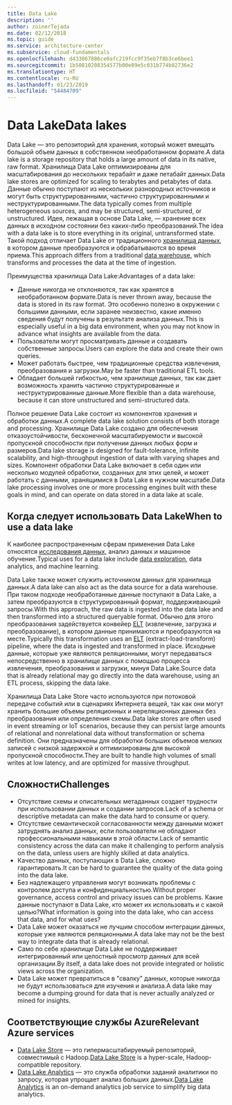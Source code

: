 ```yaml
---
title: Data Lake
description: ''
author: zoinerTejada
ms.date: 02/12/2018
ms.topic: guide
ms.service: architecture-center
ms.subservice: cloud-fundamentals
ms.openlocfilehash: d433867886ce0afc219fcc9f35eb7f8b3ce6bee1
ms.sourcegitcommit: 1b50810208354577b00e89e5c031b774b02736e2
ms.translationtype: HT
ms.contentlocale: ru-RU
ms.lasthandoff: 01/23/2019
ms.locfileid: "54484709"
---
```

# <a name="data-lakes"></a><span data-ttu-id="3d04c-102">Data Lake</span><span class="sxs-lookup"><span data-stu-id="3d04c-102">Data lakes</span></span>

<span data-ttu-id="3d04c-103">Data Lake — это репозиторий для хранения, который может вмещать большой объем данных в собственном необработанном формате.</span><span class="sxs-lookup"><span data-stu-id="3d04c-103">A data lake is a storage repository that holds a large amount of data in its native, raw format.</span></span> <span data-ttu-id="3d04c-104">Хранилища Data Lake оптимизированы для масштабирования до нескольких терабайт и даже петабайт данных.</span><span class="sxs-lookup"><span data-stu-id="3d04c-104">Data lake stores are optimized for scaling to terabytes and petabytes of data.</span></span> <span data-ttu-id="3d04c-105">Данные обычно поступают из нескольких разнородных источников и могут быть структурированными, частично структурированными и неструктурированными.</span><span class="sxs-lookup"><span data-stu-id="3d04c-105">The data typically comes from multiple heterogeneous sources, and may be structured, semi-structured, or unstructured.</span></span> <span data-ttu-id="3d04c-106">Идея, лежащая в основе Data Lake, — хранение всех данных в исходном состоянии без каких-либо преобразований.</span><span class="sxs-lookup"><span data-stu-id="3d04c-106">The idea with a data lake is to store everything in its original, untransformed state.</span></span> <span data-ttu-id="3d04c-107">Такой подход отличает Data Lake от традиционного [хранилища данных](../relational-data/data-warehousing.md), в котором данные преобразуются и обрабатываются во время приема.</span><span class="sxs-lookup"><span data-stu-id="3d04c-107">This approach differs from a traditional [data warehouse](../relational-data/data-warehousing.md), which transforms and processes the data at the time of ingestion.</span></span>

<span data-ttu-id="3d04c-108">Преимущества хранилища Data Lake:</span><span class="sxs-lookup"><span data-stu-id="3d04c-108">Advantages of a data lake:</span></span>

- <span data-ttu-id="3d04c-109">Данные никогда не отклоняются, так как хранятся в необработанном формате.</span><span class="sxs-lookup"><span data-stu-id="3d04c-109">Data is never thrown away, because the data is stored in its raw format.</span></span> <span data-ttu-id="3d04c-110">Это особенно полезно в окружении с большими данными, если заранее неизвестно, какие именно сведения будут получены в результате анализа данных.</span><span class="sxs-lookup"><span data-stu-id="3d04c-110">This is especially useful in a big data environment, when you may not know in advance what insights are available from the data.</span></span>
- <span data-ttu-id="3d04c-111">Пользователи могут просматривать данные и создавать собственные запросы.</span><span class="sxs-lookup"><span data-stu-id="3d04c-111">Users can explore the data and create their own queries.</span></span>
- <span data-ttu-id="3d04c-112">Может работать быстрее, чем традиционные средства извлечения, преобразования и загрузки.</span><span class="sxs-lookup"><span data-stu-id="3d04c-112">May be faster than traditional ETL tools.</span></span>
- <span data-ttu-id="3d04c-113">Обладает большей гибкостью, чем хранилище данных, так как дает возможность хранить частично структурированные и неструктурированные данные.</span><span class="sxs-lookup"><span data-stu-id="3d04c-113">More flexible than a data warehouse, because it can store unstructured and semi-structured data.</span></span>

<span data-ttu-id="3d04c-114">Полное решение Data Lake состоит из компонентов хранения и обработки данных.</span><span class="sxs-lookup"><span data-stu-id="3d04c-114">A complete data lake solution consists of both storage and processing.</span></span> <span data-ttu-id="3d04c-115">Хранилище Data Lake создано для обеспечения отказоустойчивости, бесконечной масштабируемости и высокой пропускной способности при получении данных любых форм и размеров.</span><span class="sxs-lookup"><span data-stu-id="3d04c-115">Data lake storage is designed for fault-tolerance, infinite scalability, and high-throughput ingestion of data with varying shapes and sizes.</span></span> <span data-ttu-id="3d04c-116">Компонент обработки Data Lake включает в себя один или несколько модулей обработки, созданных для этих целей, и может работать с данными, хранящимися в Data Lake в нужном масштабе.</span><span class="sxs-lookup"><span data-stu-id="3d04c-116">Data lake processing involves one or more processing engines built with these goals in mind, and can operate on data stored in a data lake at scale.</span></span>

## <a name="when-to-use-a-data-lake"></a><span data-ttu-id="3d04c-117">Когда следует использовать Data Lake</span><span class="sxs-lookup"><span data-stu-id="3d04c-117">When to use a data lake</span></span>

<span data-ttu-id="3d04c-118">К наиболее распространенным сферам применения Data Lake относятся [исследования данных](./interactive-data-exploration.md), анализ данных и машинное обучение.</span><span class="sxs-lookup"><span data-stu-id="3d04c-118">Typical uses for a data lake include [data exploration](./interactive-data-exploration.md), data analytics, and machine learning.</span></span>

<span data-ttu-id="3d04c-119">Data Lake также может служить источником данных для хранилища данных.</span><span class="sxs-lookup"><span data-stu-id="3d04c-119">A data lake can also act as the data source for a data warehouse.</span></span> <span data-ttu-id="3d04c-120">При таком подходе необработанные данные поступают в Data Lake, а затем преобразуются в структурированный формат, поддерживающий запросы.</span><span class="sxs-lookup"><span data-stu-id="3d04c-120">With this approach, the raw data is ingested into the data lake and then transformed into a structured queryable format.</span></span> <span data-ttu-id="3d04c-121">Обычно для этого преобразования задействуется конвейер [ELT](../relational-data/etl.md#extract-load-and-transform-elt) (извлечение, загрузка и преобразование), в котором данные принимаются и преобразуются на месте.</span><span class="sxs-lookup"><span data-stu-id="3d04c-121">Typically this transformation uses an [ELT](../relational-data/etl.md#extract-load-and-transform-elt) (extract-load-transform) pipeline, where the data is ingested and transformed in place.</span></span> <span data-ttu-id="3d04c-122">Исходные данные, которые уже являются реляционными, могут передаваться непосредственно в хранилище данных с помощью процесса извлечения, преобразования и загрузки, минуя Data Lake.</span><span class="sxs-lookup"><span data-stu-id="3d04c-122">Source data that is already relational may go directly into the data warehouse, using an ETL process, skipping the data lake.</span></span>

<span data-ttu-id="3d04c-123">Хранилища Data Lake Store часто используются при потоковой передаче событий или в сценариях Интернета вещей, так как они могут хранить большие объемы реляционных и нереляционных данных без преобразования или определения схемы.</span><span class="sxs-lookup"><span data-stu-id="3d04c-123">Data lake stores are often used in event streaming or IoT scenarios, because they can persist large amounts of relational and nonrelational data without transformation or schema definition.</span></span> <span data-ttu-id="3d04c-124">Они предназначены для обработки больших объемов мелких записей с низкой задержкой и оптимизированы для высокой пропускной способности.</span><span class="sxs-lookup"><span data-stu-id="3d04c-124">They are built to handle high volumes of small writes at low latency, and are optimized for massive throughput.</span></span>

## <a name="challenges"></a><span data-ttu-id="3d04c-125">Сложности</span><span class="sxs-lookup"><span data-stu-id="3d04c-125">Challenges</span></span>

- <span data-ttu-id="3d04c-126">Отсутствие схемы и описательных метаданных создает трудности при использовании данных и создании запросов.</span><span class="sxs-lookup"><span data-stu-id="3d04c-126">Lack of a schema or descriptive metadata can make the data hard to consume or query.</span></span>
- <span data-ttu-id="3d04c-127">Отсутствие семантической согласованности между данными может затруднять анализ данных, если пользователи не обладают профессиональными навыками в этой области.</span><span class="sxs-lookup"><span data-stu-id="3d04c-127">Lack of semantic consistency across the data can make it challenging to perform analysis on the data, unless users are highly skilled at data analytics.</span></span>
- <span data-ttu-id="3d04c-128">Качество данных, поступающих в Data Lake, сложно гарантировать.</span><span class="sxs-lookup"><span data-stu-id="3d04c-128">It can be hard to guarantee the quality of the data going into the data lake.</span></span>
- <span data-ttu-id="3d04c-129">Без надлежащего управления могут возникать проблемы с контролем доступа и конфиденциальностью.</span><span class="sxs-lookup"><span data-stu-id="3d04c-129">Without proper governance, access control and privacy issues can be problems.</span></span> <span data-ttu-id="3d04c-130">Какие данные поступают в Data Lake, кто может их использовать и с какой целью?</span><span class="sxs-lookup"><span data-stu-id="3d04c-130">What information is going into the data lake, who can access that data, and for what uses?</span></span>
- <span data-ttu-id="3d04c-131">Data Lake может оказаться не лучшим способом интеграции данных, которые уже являются реляционными.</span><span class="sxs-lookup"><span data-stu-id="3d04c-131">A data lake may not be the best way to integrate data that is already relational.</span></span>
- <span data-ttu-id="3d04c-132">Само по себе хранилище Data Lake не поддерживает интегрированный или целостный просмотр данных для всей организации.</span><span class="sxs-lookup"><span data-stu-id="3d04c-132">By itself, a data lake does not provide integrated or holistic views across the organization.</span></span>
- <span data-ttu-id="3d04c-133">Data Lake может превратиться в "свалку" данных, которые никогда не будут использоваться для изучения и анализа.</span><span class="sxs-lookup"><span data-stu-id="3d04c-133">A data lake may become a dumping ground for data that is never actually analyzed or mined for insights.</span></span>

## <a name="relevant-azure-services"></a><span data-ttu-id="3d04c-134">Соответствующие службы Azure</span><span class="sxs-lookup"><span data-stu-id="3d04c-134">Relevant Azure services</span></span>

- <span data-ttu-id="3d04c-135">[Data Lake Store](/azure/data-lake-store/) — это гипермасштабируемый репозиторий, совместимый с Hadoop.</span><span class="sxs-lookup"><span data-stu-id="3d04c-135">[Data Lake Store](/azure/data-lake-store/) is a hyper-scale, Hadoop-compatible repository.</span></span>
- <span data-ttu-id="3d04c-136">[Data Lake Analytics](/azure/data-lake-analytics/) — это служба обработки заданий аналитики по запросу, которая упрощает анализ больших данных.</span><span class="sxs-lookup"><span data-stu-id="3d04c-136">[Data Lake Analytics](/azure/data-lake-analytics/) is an on-demand analytics job service to simplify big data analytics.</span></span>
